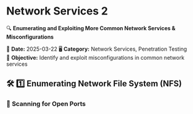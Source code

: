 # Network Services 2  
🔍 **Enumerating and Exploiting More Common Network Services & Misconfigurations**  

📅 **Date:** 2025-03-22 
🖥️ **Category:** Network Services, Penetration Testing  
🎯 **Objective:** Identify and exploit misconfigurations in common network services  


## 🛠 1️⃣ Enumerating Network File System (NFS)  
### 🔎 **Scanning for Open Ports**  

